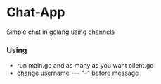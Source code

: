 # Chat-App

Simple chat in golang using channels

### Using

* run main.go and as many as you want client.go
* change username --- "-" before message
